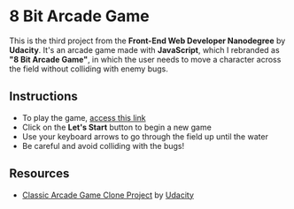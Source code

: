 # 8 Bit Arcade Game
This is the third project from the **Front-End Web Developer Nanodegree** by **Udacity**. It's an arcade game made with **JavaScript**, which I rebranded as **"8 Bit Arcade Game"**, in which the user needs to move a character across the field without colliding with enemy bugs.

## Instructions
* To play the game, [access this link](https://txago.github.io/8bit-arcade-game/)
* Click on the **Let's Start** button to begin a new game
* Use your keyboard arrows to go through the field up until the water
* Be careful and avoid colliding with the bugs!

## Resources
* [Classic Arcade Game Clone Project](https://github.com/udacity/frontend-nanodegree-arcade-game) by [Udacity](https://github.com/udacity)
